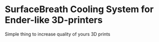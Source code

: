 # SurfaceBreath Cooling System for Ender-like 3D-printers
Simple thing to increase quality of yours 3D prints
